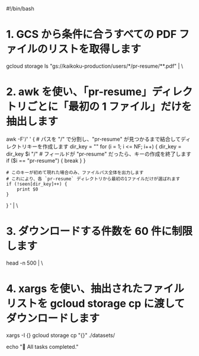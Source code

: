 #!/bin/bash

# 1. GCS から条件に合うすべての PDF ファイルのリストを取得します

gcloud storage ls "gs://kaikoku-production/users/\*/pr-resume/\*\*.pdf" | \

# 2. awk を使い、「pr-resume」ディレクトリごとに「最初の 1 ファイル」だけを抽出します

awk -F'/' '
{ # パスを "/" で分割し、"pr-resume" が見つかるまで結合してディレクトリキーを作成します
dir_key = ""
for (i = 1; i <= NF; i++) {
dir_key = dir_key $i "/"
        # フィールドが "pr-resume" だったら、キーの作成を終了します
        if ($i == "pr-resume") {
break
}
}

    # このキーが初めて現れた場合のみ、ファイルパス全体を出力します
    # これにより、各 `pr-resume` ディレクトリから最初の1ファイルだけが選ばれます
    if (!seen[dir_key]++) {
        print $0
    }

}
' | \

# 3. ダウンロードする件数を 60 件に制限します

head -n 500 | \

# 4. xargs を使い、抽出されたファイルリストを gcloud storage cp に渡してダウンロードします

xargs -I {} gcloud storage cp "{}" ./datasets/

echo "🎉 All tasks completed."
